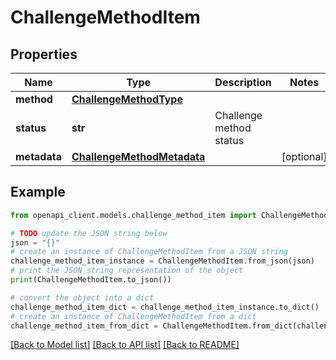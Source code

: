 # ChallengeMethodItem


## Properties

Name | Type | Description | Notes
------------ | ------------- | ------------- | -------------
**method** | [**ChallengeMethodType**](ChallengeMethodType.md) |  | 
**status** | **str** | Challenge method status | 
**metadata** | [**ChallengeMethodMetadata**](ChallengeMethodMetadata.md) |  | [optional] 

## Example

```python
from openapi_client.models.challenge_method_item import ChallengeMethodItem

# TODO update the JSON string below
json = "{}"
# create an instance of ChallengeMethodItem from a JSON string
challenge_method_item_instance = ChallengeMethodItem.from_json(json)
# print the JSON string representation of the object
print(ChallengeMethodItem.to_json())

# convert the object into a dict
challenge_method_item_dict = challenge_method_item_instance.to_dict()
# create an instance of ChallengeMethodItem from a dict
challenge_method_item_from_dict = ChallengeMethodItem.from_dict(challenge_method_item_dict)
```
[[Back to Model list]](../README.md#documentation-for-models) [[Back to API list]](../README.md#documentation-for-api-endpoints) [[Back to README]](../README.md)


